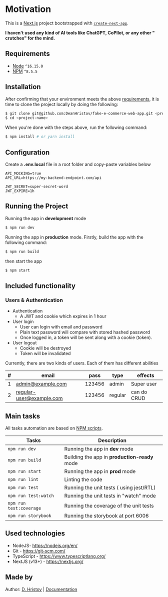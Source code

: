 # Motivation

This is a [Next.js](https://nextjs.org/) project bootstrapped
with [`create-next-app`](https://github.com/vercel/next.js/tree/canary/packages/create-next-app).

**I haven't used any kind of AI tools like ChatGPT, CoPIlot, or any other "
crutches" for the mind.**

## Requirements

- [Node](https://nodejs.org/en/) `^16.15.0`
- [NPM](https://www.npmjs.com/) `^8.5.5`

## Installation

After confirming that your environment meets the
above [requirements](#requirements), it is time to clone the project
locally by doing the following:

```bash
$ git clone git@github.com:DeanHristov/fake-e-commerce-web-app.git <project-name>
$ cd <project-name>
```

When you're done with the steps above, run the following command:

```bash
$ npm install # or yarn install
```

## Configuration

Create a **.env.local** file in a root folder and copy-paste variables below

```dotenv
API_MOCKING=true
API_URL=https://my-backend-endpoint.com/api

JWT_SECRET=super-secret-word
JWT_EXPIRE=1h
```

## Running the Project

Running the app in **development** mode

```bash
$ npm run dev
```

Running the app in **production** mode. Firstly, build the app with the
following command:

```bash
$ npm run build
```

then start the app

```bash
$ npm start
```

## Included functionality

### Users & Authentication

- Authentication
    - A JWT and cookie which expires in 1 hour
- User login
    - User can login with email and password
    - Plain text password will compare with stored hashed password
    - Once logged in, a token will be sent along with a cookie (token).
- User logout
    - Cookie will be destroyed
    - Token will be invalidated

Currently, there are two kinds of users. Each of them has different abilities

| # | email                    | pass   | type    | effects     |
|---|--------------------------|--------|---------|-------------|
| 1 | admin@example.com        | 123456 | admin   | Super user  |
| 2 | regular-user@example.com | 123456 | regular | can do CRUD |

## Main tasks

All tasks automation are based
on [NPM scripts](https://docs.npmjs.com/misc/scripts).

| Tasks                   | Description                                   |
|-------------------------|-----------------------------------------------|
| `npm run dev`           | Running the app in **dev** mode               |
| `npm run build`         | Building the app in **production-ready** mode |
| `npm run start`         | Running the app in **prod** mode              |
| `npm run lint`          | Linting the code                              |
| `npm run test`          | Running the unit tests ( using jest/RTL)      |
| `npm run test:watch`    | Running the unit tests in "watch" mode        |
| `npm run test:coverage` | Running the coverage of the unit tests        |
| `npm run storybook`     | Running the storybook at port 6006            |

## Used technologies

- NodeJS- https://nodejs.org/en/
- Git - https://git-scm.com/
- TypeScript - https://www.typescriptlang.org/
- NextJS (v13+) - https://nextjs.org/

## Made by

Author: [D. Hristov](https://dhristov.eu/) | [Documentation](https://nextjs.org/docs)
